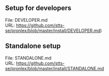 ## Setup for developers
File: DEVELOPER.md   
URL: https://github.com/stts-se/pronlex/blob/master/install/DEVELOPER.md)

## Standalone setup
File: STANDALONE.md   
URL: https://github.com/stts-se/pronlex/blob/master/install/STANDALONE.md
